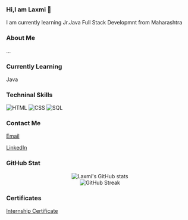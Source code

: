 ### Hi,I am Laxmi 👋

I am currently learning Jr.Java Full Stack Developmnt from Maharashtra

### About Me
...

### Currently Learning
Java

### Techninal Skills

![HTML](https://img.shields.io/badge/HTML5-E34F26?style=for-the-badge&logo=html5&logoColor=white)
![CSS](https://img.shields.io/badge/CSS3-1572B6?style=for-the-badge&logo=css3&logoColor=white)
![SQL](https://img.shields.io/badge/SQL-4479A1?style=for-the-badge&logo=mysql&logoColor=white)

### Contact Me
[Email](laxmishedbale17@gmail)

[LinkedIn](https://www.linkedin.com/in/laxmi-shedbale-3a0462265/)

### GitHub Stat

<p align="center">
  <img src="https://github-readme-stats.vercel.app/api?username=LaxmiShedbale&show_icons=true&theme=tokyonight" alt="Laxmi's GitHub stats"/>
  <br>
  <img src="https://github-readme-streak-stats.herokuapp.com/?user=yourusername&theme=tokyonight" alt="GitHub Streak"/>
</p>

### Certificates
[Internship Certificate](https://drive.google.com/file/d/1Cp8gQ8nqXgZCss4geI_GrYJ4ktppVYid/view?usp=sharing)
